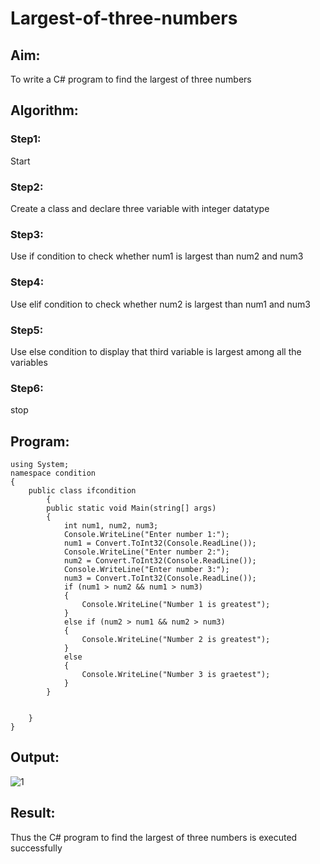 # Largest-of-three-numbers
## Aim:
To write a C# program to find the largest of three numbers

## Algorithm:
### Step1: 
Start
### Step2:
Create a class and declare three variable with integer datatype
### Step3:
Use if condition to check whether num1 is largest than num2 and num3
### Step4:
Use elif condition to check whether num2 is largest than num1 and num3
### Step5:
Use else condition to display that third variable is largest among all the variables
### Step6:
stop

## Program:
```
using System;
namespace condition
{
    public class ifcondition
        {
        public static void Main(string[] args)
        {
            int num1, num2, num3;
            Console.WriteLine("Enter number 1:");
            num1 = Convert.ToInt32(Console.ReadLine());
            Console.WriteLine("Enter number 2:");
            num2 = Convert.ToInt32(Console.ReadLine());
            Console.WriteLine("Enter number 3:");
            num3 = Convert.ToInt32(Console.ReadLine());
            if (num1 > num2 && num1 > num3)
            {
                Console.WriteLine("Number 1 is greatest");
            }
            else if (num2 > num1 && num2 > num3)
            {
                Console.WriteLine("Number 2 is greatest");
            }
            else
            {
                Console.WriteLine("Number 3 is graetest");
            }
        }


    }
}
```
## Output:
![1](https://user-images.githubusercontent.com/94165957/190839226-ad014a8a-9838-4e2c-852d-46a11ab8f00b.png)


## Result:
Thus the C# program to find the largest of three numbers is executed successfully
